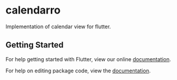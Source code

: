 # calendarro

Implementation of calendar view for flutter.

## Getting Started

For help getting started with Flutter, view our online [documentation](https://flutter.io/).

For help on editing package code, view the [documentation](https://flutter.io/developing-packages/).
